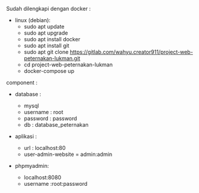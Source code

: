 Sudah dilengkapi dengan docker :
- linux (debian): 
    - sudo apt update
    - sudo apt upgrade
    - sudo apt install docker
    - sudo apt install git 
    - sudo apt git clone https://gitlab.com/wahyu.creator911/project-web-peternakan-lukman.git
    - cd project-web-peternakan-lukman
    - docker-compose up

component :
 - database : 
    - mysql
    - username : root
    - password : password
    - db : database_peternakan

 - aplikasi : 
    - url : localhost:80
    - user-admin-website = admin:admin

- phpmyadmin:
  - localhost:8080
  - username :root:password

